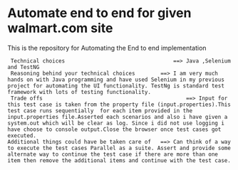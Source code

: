Automate end to end for given walmart.com site
==========================================

This is the repository for Automating the End to end implementation

     Technical choices 									==> Java ,Selenium and TestNG
     Reasoning behind your technical choices		==> I am very much hands on with Java programming and have used Selenium in my previous project for automating the UI functionality. TestNg is standard test framework with lots of testing functionality.
     Trade offs												==> Input for this test case is taken from the property file (input.properties).This test case runs sequentially  for each item provided in the input.properties file.Asserted each scenarios and also i have given a system.out which will be clear as log. Since i did not use logging i have choose to console output.Close the browser once test cases got executed.
    Additional things could have be taken care of	==> Can think of a way to execute the test cases Parallel as a suite. Assert and provide some alternate way to continue the test case if there are more than one item then remove the additional items and continue with the test case.